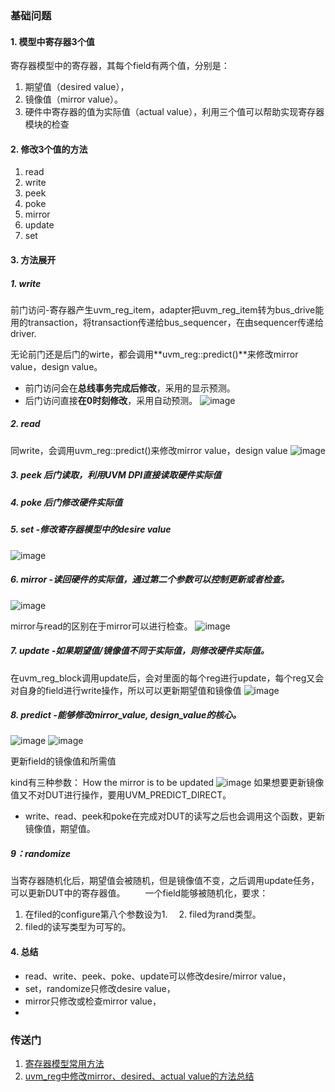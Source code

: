 ### 基础问题
#### 1. 模型中寄存器3个值
   寄存器模型中的寄存器，其每个field有两个值，分别是：
   1. 期望值（desired value），
   2. 镜像值（mirror value）。
   3. 硬件中寄存器的值为实际值（actual value），利用三个值可以帮助实现寄存器模块的检查
#### 2. 修改3个值的方法
   1. read
   2. write
   3. peek
   4. poke
   5. mirror
   6. update
   7. set
#### 3. 方法展开
##### 1. write
前门访问-寄存器产生uvm_reg_item，adapter把uvm_reg_item转为bus_drive能用的transaction，将transaction传递给bus_sequencer，在由sequencer传递给driver.  

无论前门还是后门的wirte，都会调用**uvm_reg::predict()**来修改mirror value，design value。
- 前门访问会在**总线事务完成后修改**，采用的显示预测。
- 后门访问直接**在0时刻修改**，采用自动预测。
![image](https://github.com/bulaqi/IC-DV.github.io/assets/55919713/4a3501f8-aadd-42e4-b99c-0f91f6f3e701)

##### 2. read
 同write，会调用uvm_reg::predict()来修改mirror value，design value
![image](https://github.com/bulaqi/IC-DV.github.io/assets/55919713/678d66ae-e099-4077-b941-b0c4b253a331)

##### 3. peek 后门读取，利用UVM DPI直接读取硬件实际值
##### 4. poke 后门修改硬件实际值
##### 5. set -修改寄存器模型中的desire value
![image](https://github.com/bulaqi/IC-DV.github.io/assets/55919713/6405aacc-3ebb-43d0-89a6-de049a88641e)

##### 6. mirror -读回硬件的实际值，通过第二个参数可以控制更新或者检查。
![image](https://github.com/bulaqi/IC-DV.github.io/assets/55919713/ff1769d6-2b7a-4cbc-a832-3166f9675e40)

mirror与read的区别在于mirror可以进行检查。
![image](https://github.com/bulaqi/IC-DV.github.io/assets/55919713/2290b724-cf15-4d3a-8fea-8b8748165b63)

##### 7. update -如果期望值/镜像值不同于实际值，则修改硬件实际值。
 在uvm_reg_block调用update后，会对里面的每个reg进行update，每个reg又会对自身的field进行write操作，所以可以更新期望值和镜像值
![image](https://github.com/bulaqi/IC-DV.github.io/assets/55919713/54471f70-2211-4ffe-8a55-88739685cc33)

##### 8. predict -能够修改mirror_value, design_value的核心。
![image](https://github.com/bulaqi/IC-DV.github.io/assets/55919713/4805c1ed-363a-4aa6-b81e-eea52f4e78c9)
![image](https://github.com/bulaqi/IC-DV.github.io/assets/55919713/ed873911-d7be-4377-82cc-8ede6d54dac5)

 更新field的镜像值和所需值

kind有三种参数：
How the mirror is to be updated
![image](https://github.com/bulaqi/IC-DV.github.io/assets/55919713/077bb4e3-d5ca-4523-9cb1-9099b6607078)
如果想要更新镜像值又不对DUT进行操作，要用UVM_PREDICT_DIRECT。
- write、read、peek和poke在完成对DUT的读写之后也会调用这个函数，更新镜像值，期望值。

##### 9：randomize
当寄存器随机化后，期望值会被随机，但是镜像值不变，之后调用update任务，可以更新DUT中的寄存器值。
　　一个field能够被随机化，要求：　　　　
  1. 在filed的configure第八个参数设为1.
　2. filed为rand类型。
  3. filed的读写类型为可写的。


#### 4. 总结
- read、write、peek、poke、update可以修改desire/mirror value，
- set，randomize只修改desire value，
- mirror只修改或检查mirror value，
- 
### 传送门
1. [寄存器模型常用方法](https://blog.csdn.net/qq_43445577/article/details/119701467)
2. [uvm_reg中修改mirror、desired、actual value的方法总结](https://blog.csdn.net/LSC0311/article/details/127338692)
